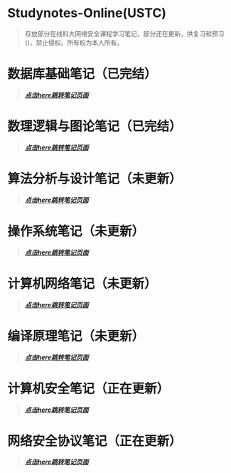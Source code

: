 # Studynotes-Online(USTC)
> 存放部分在线科大网络安全课程学习笔记，部分还在更新，供复习和预习()，禁止侵权。所有权为本人所有。

# 数据库基础笔记（已完结）
> ***[点击here跳转笔记页面](https://forget-eve.github.io/Database-Basics/#/)***

# 数理逻辑与图论笔记（已完结）
> ***[点击here跳转笔记页面](https://forget-eve.github.io/Mathematics-logic-graph-theory/#/)***

# 算法分析与设计笔记（未更新）
> ***[点击here跳转笔记页面](https://forget-eve.github.io/Algorithm-design-analysis/#/)***

# 操作系统笔记（未更新）
> ***[点击here跳转笔记页面](https://forget-eve.github.io/OS/#/)***

# 计算机网络笔记（未更新）
> ***[点击here跳转笔记页面](https://forget-eve.github.io/Computer-Network/#/)***

# 编译原理笔记（未更新）
> ***[点击here跳转笔记页面](https://forget-eve.github.io/Compiler-Principle/#/)***

# 计算机安全笔记（正在更新）
> ***[点击here跳转笔记页面](https://forget-eve.github.io/Computer-Safety/#/)***

# 网络安全协议笔记（正在更新）
> ***[点击here跳转笔记页面](https://forget-eve.github.io/NSP/#/)***
